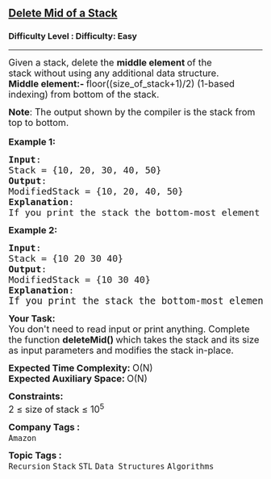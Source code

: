<h2><a href="https://www.geeksforgeeks.org/problems/delete-middle-element-of-a-stack/1?page=1&category=Stack&sortBy=submissions">Delete Mid of a Stack</a></h2><h3>Difficulty Level : Difficulty: Easy</h3><hr><div class="problems_problem_content__Xm_eO"><p><span style="font-size: 18px;">Given a stack, delete the&nbsp;<strong>middle element </strong>of the stack&nbsp;without using any additional data structure.<br><strong>Middle element:- </strong>floor((size_of_stack+1)/2) (1-based indexing) from bottom of the stack.</span></p>
<p><strong style="font-size: 18px;">Note</strong><span style="font-size: 18px;">: The output shown by the compiler is the stack from top to bottom.</span><br>&nbsp;<br><strong><span style="font-size: 18px;">Example 1:</span></strong></p>
<pre><span style="font-size: 18px;"><strong>Input</strong>: 
Stack = {10, 20, 30, 40, 50}
<strong>Output</strong>:
ModifiedStack = {10, 20, 40, 50}
<strong>Explanation</strong>:
If you print the stack the bottom-most element will be 10 and the top-most element will be 50. Middle element will be element at index 3 from bottom, which is 30. Deleting 30, stack will look like {10 20 40 50}.</span>
</pre>
<p><strong><span style="font-size: 18px;">Example 2:</span></strong></p>
<pre><span style="font-size: 18px;"><strong>Input</strong>: 
Stack = {10 20 30 40}
<strong>Output</strong>:
ModifiedStack = {10 30 40}
<strong>Explanation</strong>:<br></span><span style="font-size: 14pt;">If you print the stack the bottom-most element will be 10 and the top-most element will be 40. Middle element will be element at index 2 from bottom, which is 20. Deleting 20, stack will look like {10 30 40}.</span></pre>
<p><strong><span style="font-size: 18px;">Your Task:</span></strong><br><span style="font-size: 18px;">You don't need to read input or print anything.&nbsp;Complete the function <strong>deleteMid() </strong>which takes the stack and its size as input parameters and modifies the stack in-place.</span></p>
<p><span style="font-size: 18px;"><strong>Expected Time Complexity: </strong>O(N)<br><strong>Expected Auxiliary Space:&nbsp;</strong>O(N)</span></p>
<p><span style="font-size: 18px;"><strong>Constraints:</strong><br>2 ≤ size of stack ≤ 10<sup>5</sup></span></p></div><p><span style=font-size:18px><strong>Company Tags : </strong><br><code>Amazon</code>&nbsp;<br><p><span style=font-size:18px><strong>Topic Tags : </strong><br><code>Recursion</code>&nbsp;<code>Stack</code>&nbsp;<code>STL</code>&nbsp;<code>Data Structures</code>&nbsp;<code>Algorithms</code>&nbsp;